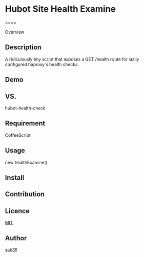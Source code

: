 # Hubot Site Health Examine
====

Overview

## Description
A ridiculously tiny script that exposes a GET /health route for lazily configured haproxy's health checks.

## Demo

## VS. 
hubot-health-check

## Requirement
CoffeeScript

## Usage
new healthExamine()

## Install

## Contribution

## Licence

[MIT](https://github.com/sak39)

## Author

[sak39](https://github.com/sak39)
